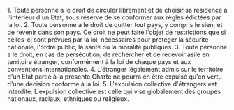 1\. Toute personne a le droit de circuler librement et de choisir sa
résidence à l'intérieur d'un Etat, sous réserve de se conformer aux
règles édictées par la loi.
2\. Toute personne a le droit de quitter tout pays, y compris le sien,
et de revenir dans son pays. Ce droit ne peut faire l'objet de
restrictions que si celles-ci sont prévues par la loi, nécessaires
pour protéger la sécurité nationale, l'ordre public, la santé ou la
moralité publiques.
3\. Toute personne a le droit, en cas de persécution, de rechercher et
de recevoir asile en territoire étranger, conformément à la loi de
chaque pays et aux conventions internationales.
4\. L'étranger légalement admis sur le territoire d'un Etat partie à
la présente Charte ne pourra en être expulsé qu'en vertu d'une
décision conforme à la loi.
5\. L'expulsion collective d'étrangers est interdite. L'expulsion
collective est celle qui vise globalement des groupes nationaux,
raciaux, ethniques ou religieux.